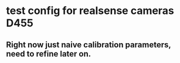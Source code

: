# test config for realsense cameras D455

## Right now just naive calibration parameters, need to refine later on.
